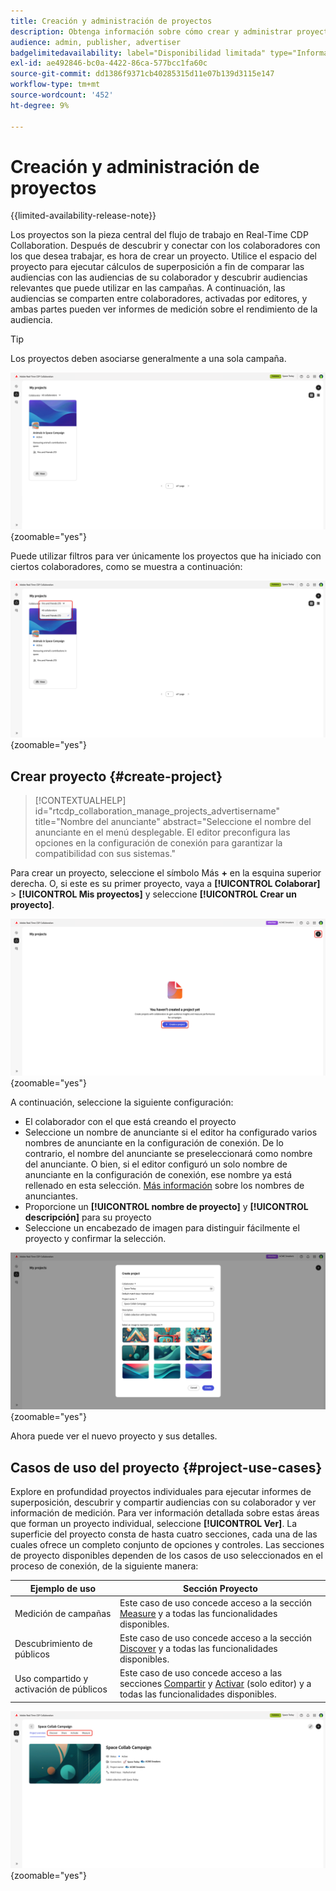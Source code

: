 ```yaml
---
title: Creación y administración de proyectos
description: Obtenga información sobre cómo crear y administrar proyectos en Adobe Real-Time CDP Collaboration
audience: admin, publisher, advertiser
badgelimitedavailability: label="Disponibilidad limitada" type="Informative" url="https://helpx.adobe.com/es/legal/product-descriptions/real-time-customer-data-platform-collaboration.html newtab=true"
exl-id: ae492846-bc0a-4422-86ca-577bcc1fa60c
source-git-commit: dd1386f9371cb40285315d11e07b139d3115e147
workflow-type: tm+mt
source-wordcount: '452'
ht-degree: 9%

---
```


# Creación y administración de proyectos

{{limited-availability-release-note}}

Los proyectos son la pieza central del flujo de trabajo en Real-Time CDP Collaboration. Después de descubrir y conectar con los colaboradores con los que desea trabajar, es hora de crear un proyecto. Utilice el espacio del proyecto para ejecutar cálculos de superposición a fin de comparar las audiencias con las audiencias de su colaborador y descubrir audiencias relevantes que puede utilizar en las campañas. A continuación, las audiencias se comparten entre colaboradores, activadas por editores, y ambas partes pueden ver informes de medición sobre el rendimiento de la audiencia.

>[!TIP]
>
>Los proyectos deben asociarse generalmente a una sola campaña.

![Vista de todos los proyectos sin filtrar.](/help/assets/collaborate/manage-view-projects/projects-overview-page.png){zoomable="yes"}

Puede utilizar filtros para ver únicamente los proyectos que ha iniciado con ciertos colaboradores, como se muestra a continuación:

![Vista filtrada de proyectos con un solo colaborador.](/help/assets/collaborate/manage-view-projects/filtered-project-view.png){zoomable="yes"}

## Crear proyecto {#create-project}

>[!CONTEXTUALHELP]
>id="rtcdp_collaboration_manage_projects_advertisername"
>title="Nombre del anunciante"
>abstract="Seleccione el nombre del anunciante en el menú desplegable. El editor preconfigura las opciones en la configuración de conexión para garantizar la compatibilidad con sus sistemas."

Para crear un proyecto, seleccione el símbolo Más **+** en la esquina superior derecha. O, si este es su primer proyecto, vaya a **[!UICONTROL Colaborar]** > **[!UICONTROL Mis proyectos]** y seleccione **[!UICONTROL Crear un proyecto]**.

![Seleccione el símbolo más o cree un proyecto para configurar un nuevo proyecto.](/help/assets/collaborate/manage-view-projects/create-project.png){zoomable="yes"}

A continuación, seleccione la siguiente configuración:

* El colaborador con el que está creando el proyecto
* Seleccione un nombre de anunciante si el editor ha configurado varios nombres de anunciante en la configuración de conexión. De lo contrario, el nombre del anunciante se preseleccionará como nombre del anunciante. O bien, si el editor configuró un solo nombre de anunciante en la configuración de conexión, ese nombre ya está rellenado en esta selección. [Más información](/help/guide/connect/establishing-connections.md#connection-settings) sobre los nombres de anunciantes.
* Proporcione un **[!UICONTROL nombre de proyecto]** y **[!UICONTROL descripción]** para su proyecto
* Seleccione un encabezado de imagen para distinguir fácilmente el proyecto y confirmar la selección.

![Opciones requeridas para configurar un nuevo proyecto](/help/assets/collaborate/manage-view-projects/create-project-required-info.png){zoomable="yes"}

Ahora puede ver el nuevo proyecto y sus detalles.

## Casos de uso del proyecto {#project-use-cases}

Explore en profundidad proyectos individuales para ejecutar informes de superposición, descubrir y compartir audiencias con su colaborador y ver información de medición. Para ver información detallada sobre estas áreas que forman un proyecto individual, seleccione **[!UICONTROL Ver]**. La superficie del proyecto consta de hasta cuatro secciones, cada una de las cuales ofrece un completo conjunto de opciones y controles. Las secciones de proyecto disponibles dependen de los casos de uso seleccionados en el proceso de conexión, de la siguiente manera:

| Ejemplo de uso | Sección Proyecto |
| --- | --- |
| Medición de campañas | Este caso de uso concede acceso a la sección [Measure](/help/guide/collaborate/measure.md) y a todas las funcionalidades disponibles. |
| Descubrimiento de públicos | Este caso de uso concede acceso a la sección [Discover](/help/guide/collaborate/discover.md) y a todas las funcionalidades disponibles. |
| Uso compartido y activación de públicos | Este caso de uso concede acceso a las secciones [Compartir](/help/guide/collaborate/share.md) y [Activar](/help/guide/collaborate/activate.md) (solo editor) y a todas las funcionalidades disponibles. |

![Vista de proyecto con las secciones disponibles resaltadas.](/help/assets/collaborate/manage-view-projects/project-sections.png){zoomable="yes"}
